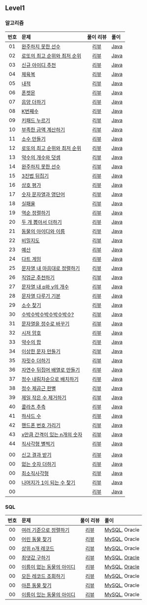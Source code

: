 
## Level1

### 알고리즘

| 번호 | 문제 | 풀이 리뷰 | 풀이 |
| :-: | :-- | :-: | :-- |
| 01 | [완주하지 못한 선수](https://programmers.co.kr/learn/courses/30/lessons/77484)           | [리뷰](./Solution/완주하지_못한_선수/README.md)           | [Java](./Solution/완주하지_못한_선수/Solution.java) |
| 02 | [로또의 최고 순위와 최저 순위](https://programmers.co.kr/learn/courses/30/lessons/77484) | [리뷰](./Solution/로또의_최고_순위와_최저_순위/README.md) | [Java](./Solution/로또의_최고_순위와_최저_순위/Solution.java) |
| 03 | [신규 아이디 추천](https://programmers.co.kr/learn/courses/30/lessons/72410)             | [리뷰](./Solution/신규_아이디_추천/README.md)             | [Java](./Solution/신규_아이디_추천/Solution.java) |
| 04 | [체육복](https://programmers.co.kr/learn/courses/30/lessons/42862)                       | [리뷰](./Solution/체육복/README.md)                       | [Java](./Solution/체육복/Solution.java) |
| 05 | [내적](https://programmers.co.kr/learn/courses/30/lessons/70128)                         | [리뷰](./Solution/내적/README.md)                         | [Java](./Solution/내적/Solution.java) |
| 06 | [폰켓몬](https://programmers.co.kr/learn/courses/30/lessons/1845)                        | [리뷰](./Solution/폰켓몬/README.md)                       | [Java](./Solution/폰켓몬/Solution.java) |
| 07 | [음양 더하기](https://programmers.co.kr/learn/courses/30/lessons/76501)                  | [리뷰](./Solution/음양_더하기/README.md)                  | [Java](./Solution/음양_더하기/Solution.java) |
| 08 | [K번째수](https://programmers.co.kr/learn/courses/30/lessons/42748)                      | [리뷰](./Solution/K번째수/README.md)                      | [Java](./Solution/K번째수/Solution.java) |
| 09 | [키패드 누르기](https://programmers.co.kr/learn/courses/30/lessons/67256)                | [리뷰](./Solution/키패드_누르기/README.md)                | [Java](./Solution/키패드_누르기/Solution.java) |
| 10 | [부족한 금액 계산하기](https://programmers.co.kr/learn/courses/30/lessons/82612)         | [리뷰](./Solution/부족한_금액_계산하기/README.md)         | [Java](./Solution/부족한_금액_계산하기/Solution.java) |
| 11 | [소수 만들기](https://programmers.co.kr/learn/courses/30/lessons/12977)                  | [리뷰](./Solution/소수_만들기/README.md)                  | [Java](./Solution/소수_만들기/Solution.java) |
| 12 | [로또의 최고 순위와 최저 순위](https://programmers.co.kr/learn/courses/30/lessons/77484) | [리뷰](./Solution/로또의_최고_순위와_최저_순위/README.md) | [Java](./Solution/로또의_최고_순위와_최저_순위/Solution.java) |
| 13 | [약수의 개수와 덧셈](https://programmers.co.kr/learn/courses/30/lessons/77884)           | [리뷰](./Solution/약수의_개수와_덧셈/README.md)           | [Java](./Solution/약수의_개수와_덧셈/Solution.java) |
| 14 | [완주하지 못한 선수](https://programmers.co.kr/learn/courses/30/lessons/42576)           | [리뷰](./Solution/완주하지_못한_선수/README.md)           | [Java](./Solution/완주하지_못한_선수/Solution.java) |
| 15 | [3진법 뒤집기](https://programmers.co.kr/learn/courses/30/lessons/68935)                 | [리뷰](./Solution/삼진법_뒤집기/README.md)                | [Java](./Solution/삼진법_뒤집기/Solution.java) |
| 16 | [상호 평가](https://programmers.co.kr/learn/courses/30/lessons/83201)                    | [리뷰](./Solution/상호_평가/README.md)                    | [Java](./Solution/상호_평가/Solution.java) |
| 17 | [숫자 문자열과 영단어](https://programmers.co.kr/learn/courses/30/lessons/81301)         | [리뷰](./Solution/숫자_문자열과_영단어/README.md)         | [Java](./Solution/숫자_문자열과_영단어/Solution.java) |
| 18 | [실패율](https://programmers.co.kr/learn/courses/30/lessons/42889)                       | [리뷰](./Solution/실패율/README.md)                       | [Java](./Solution/실패율/Solution.java) |
| 19 | [역순 정렬하기](https://programmers.co.kr/learn/courses/30/lessons/59035)                | [리뷰](./Solution/역순_정렬하기/README.md)                | [Java](./Solution/역순_정렬하기/Solution.java) |
| 20 | [두 개 뽑아서 더하기](https://programmers.co.kr/learn/courses/30/lessons/68644)          | [리뷰](./Solution/두_개_뽑아서_더하기/README.md)          | [Java](./Solution/두_개_뽑아서_더하기/Solution.java) |
| 21 | [동물의 아이디와 이름](https://programmers.co.kr/learn/courses/30/lessons/59403)         | [리뷰](./Solution/동물의_아이디와_이름/README.md)         | [Java](./Solution/동물의_아이디와_이름/Solution.java) |
| 22 | [비밀지도](https://programmers.co.kr/learn/courses/30/lessons/17681)                     | [리뷰](./Solution/비밀지도/README.md)                     | [Java](./Solution/비밀지도/Solution.java) |
| 23 | [예산](https://programmers.co.kr/learn/courses/30/lessons/12982)                         | [리뷰](./Solution/예산/README.md)                         | [Java](./Solution/예산/Solution.java) |
| 24 | [다트 게임](https://programmers.co.kr/learn/courses/30/lessons/17682)                    | [리뷰](./Solution/다트_게임/README.md)                    | [Java](./Solution/다트_게임/Solution.java) |
| 25 | [문자열 내 마음대로 정렬하기](https://programmers.co.kr/learn/courses/30/lessons/12915)  | [리뷰](./Solution/문자열_내_마음대로_정렬하기/README.md)  | [Java](./Solution/문자열_내_마음대로_정렬하기/Solution.java) |
| 26 | [직업군 추천하기](https://programmers.co.kr/learn/courses/30/lessons/84325)              | [리뷰](./Solution/직업군_추천하기/README.md)              | [Java](./Solution/직업군_추천하기/Solution.java) |
| 27 | [문자열 내 p와 y의 개수](https://programmers.co.kr/learn/courses/30/lessons/12916)       | [리뷰](./Solution/문자열_내_p와_y의_개수/README.md)       | [Java](./Solution/문자열_내_p와_y의_개수/Solution.java) |
| 28 | [문자열 다루기 기본](https://programmers.co.kr/learn/courses/30/lessons/12918)           | [리뷰](./Solution/문자열_다루기_기본/README.md)           | [Java](./Solution/문자열_다루기_기본/Solution.java) |
| 29 | [소수 찾기](https://programmers.co.kr/learn/courses/30/lessons/12921)                    | [리뷰](./Solution/소수_찾기/README.md)                    | [Java](./Solution/소수_찾기/Solution.java) |
| 30 | [수박수박수박수박수박수?](https://programmers.co.kr/learn/courses/30/lessons/12922)      | [리뷰](./Solution/수박수박수박수박수/README.md)           | [Java](./Solution/수박수박수박수박수/Solution.java) |
| 31 | [문자열을 정수로 바꾸기](https://programmers.co.kr/learn/courses/30/lessons/12925)       | [리뷰](./Solution/문자열을_정수로_바꾸기/README.md)       | [Java](./Solution/문자열을_정수로_바꾸기/Solution.java) |
| 32 | [시저 암호](https://programmers.co.kr/learn/courses/30/lessons/12926)                    | [리뷰](./Solution/시저_암호/README.md)                    | [Java](./Solution/시저_암호/Solution.java) |
| 33 | [약수의 합](https://programmers.co.kr/learn/courses/30/lessons/12928)                    | [리뷰](./Solution/약수의_합/README.md)                    | [Java](./Solution/약수의_합/Solution.java) |
| 34 | [이상한 문자 만들기](https://programmers.co.kr/learn/courses/30/lessons/12930)           | [리뷰](./Solution/이상한_문자_만들기/README.md)           | [Java](./Solution/이상한_문자_만들기/Solution.java) |
| 35 | [자릿수 더하기](https://programmers.co.kr/learn/courses/30/lessons/12931)                | [리뷰](./Solution/자릿수_더하기/README.md)                | [Java](./Solution/자릿수_더하기/Solution.java) |
| 36 | [자연수 뒤집어 배열로 만들기](https://programmers.co.kr/learn/courses/30/lessons/12932)  | [리뷰](./Solution/자연수_뒤집어_배열로_만들기/README.md)  | [Java](./Solution/자연수_뒤집어_배열로_만들기/Solution.java) |
| 37 | [정수 내림차순으로 배치하기](https://programmers.co.kr/learn/courses/30/lessons/12933)   | [리뷰](./Solution/정수_내림차순으로_배치하기/README.md)   | [Java](./Solution/정수_내림차순으로_배치하기/Solution.java) |
| 38 | [정수 제곱근 판별](https://programmers.co.kr/learn/courses/30/lessons/12934)             | [리뷰](./Solution/정수_제곱근_판별/README.md)             | [Java](./Solution/정수_제곱근_판별/Solution.java) |
| 39 | [제일 작은 수 제거하기](https://programmers.co.kr/learn/courses/30/lessons/12935)        | [리뷰](./Solution/제일_작은_수_제거하기/README.md)        | [Java](./Solution/제일_작은_수_제거하기/Solution.java) |
| 40 | [콜라츠 추측](https://programmers.co.kr/learn/courses/30/lessons/12943)                  | [리뷰](./Solution/콜라츠_추측/README.md)                  | [Java](./Solution/콜라츠_추측/Solution.java) |
| 41 | [하샤드 수](https://programmers.co.kr/learn/courses/30/lessons/12947)                    | [리뷰](./Solution/하샤드_수/README.md)                    | [Java](./Solution/하샤드_수/Solution.java) |
| 42 | [핸드폰 번호 가리기](https://programmers.co.kr/learn/courses/30/lessons/12948)           | [리뷰](./Solution/핸드폰_번호_가리기/README.md)           | [Java](./Solution/핸드폰_번호_가리기/Solution.java) |
| 43 | [x만큼 간격이 있는 n개의 숫자](https://programmers.co.kr/learn/courses/30/lessons/12954) | [리뷰](./Solution/x만큼_간격이_있는_n개의_숫자/README.md) | [Java](./Solution/x만큼_간격이_있는_n개의_숫자/Solution.java) |
| 44 | [직사각형 별찍기](https://programmers.co.kr/learn/courses/30/lessons/12969)              | [리뷰](./Solution/직사각형_별찍기/README.md)              | [Java](./Solution/직사각형_별찍기/Solution.java) |
| | | |
| 00 | [신고 결과 받기](https://programmers.co.kr/learn/courses/30/lessons/92334)               | [리뷰](./Solution/신고_결과_받기/README.md)               | [Java](./Solution/신고_결과_받기/Solution.java) |
| 00 | [없는 숫자 더하기](https://programmers.co.kr/learn/courses/30/lessons/86051)             | [리뷰](./Solution/없는_숫자_더하기/README.md)             | [Java](./Solution/없는_숫자_더하기/Solution.java) |
| 00 | [최소직사각형](https://programmers.co.kr/learn/courses/30/lessons/86491)             | [리뷰](./Solution/최소직사각형/README.md)             | [Java](./Solution/최소직사각형/Solution.java) |
| 00 | [나머지가 1이 되는 수 찾기](https://programmers.co.kr/learn/courses/30/lessons/87389)             | [리뷰](./Solution/나머지가_1이_되는_수_찾기/README.md)             | [Java](./Solution/나머지가_1이_되는_수_찾기/Solution.java) |
| 00 | []()             | [리뷰](./Solution//README.md)             | [Java](./Solution//Solution.java) |


### SQL

| 번호 | 문제 | 풀이 리뷰 | 풀이 |
| :-: | :-- | :-: | :-- |
| 00 | [여러 기준으로 정렬하기](https://programmers.co.kr/learn/courses/30/lessons/59404)       | [리뷰](./Solution/여러_기준으로_정렬하기/README.md)       | [MySQL](./Solution/여러_기준으로_정렬하기/Solution_mysql.sql), Oracle |
| 00 | [어린 동물 찾기](https://programmers.co.kr/learn/courses/30/lessons/59037)               | [리뷰](./Solution/어린_동물_찾기/README.md)               | [MySQL](./Solution/어린_동물_찾기/Solution_mysql.sql), Oracle |
| 00 | [상위 n개 레코드](https://programmers.co.kr/learn/courses/30/lessons/59405)              | [리뷰](./Solution/상위_n개_레코드/README.md)              | [MySQL](./Solution/상위_n개_레코드/Solution_mysql.sql), Oracle |
| 00 | [최댓값 구하기](https://programmers.co.kr/learn/courses/30/lessons/59415)                | [리뷰](./Solution/최댓값_구하기/README.md)                | [MySQL](./Solution/최댓값_구하기/Solution_mysql.sql), [Oracle](./Solution/최댓값_구하기/Solution_oracle.sql) |
| 00 | [이름이 없는 동물의 아이디]()                                                            | [리뷰](./Solution/이름이_없는_동물의_아이디/README.md)    | [MySQL](./Solution/이름이_없는_동물의_아이디/Solution_mysql.sql), [Oracle](./Solution/이름이_없는_동물의_아이디/Solution_oracle.sql) |
| 00 | [모든 레코드 조회하기](https://programmers.co.kr/learn/courses/30/lessons/59034)         | [리뷰](./Solution/모든_레코드_조회하기/README.md)         | [MySQL](./Solution/모든_레코드_조회하기/Solution_mysql.sql), Oracle |
| 00 | [아픈 동물 찾기]()                                                                       | [리뷰](./Solution/아픈_동물_찾기/README.md)               | [MySQL](./Solution/아픈_동물_찾기/Solution_mysql.sql), Oracle |
| 00 | [이름이 있는 동물의 아이디](https://programmers.co.kr/learn/courses/30/lessons/59407)    | [리뷰](./Solution/이름이_있는_동물의_아이디/README.md)    | [MySQL](./Solution/이름이_있는_동물의_아이디/Solution_mysql.sql), Oracle |